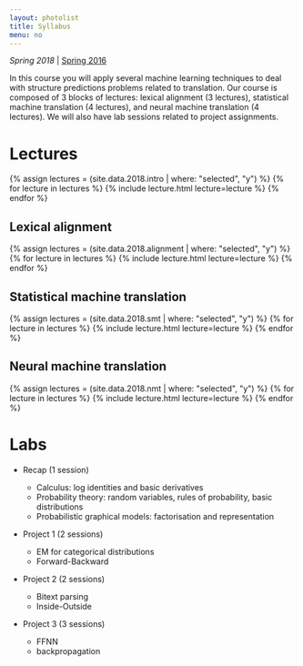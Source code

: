 ```yaml
---
layout: photolist
title: Syllabus
menu: no
---
```


*Spring 2018* &#124; [Spring 2016](2016)

In this course you will apply several machine learning techniques to deal with structure predictions problems related to translation.
Our course is composed of 3 blocks of lectures: lexical alignment (3 lectures), statistical machine translation (4 lectures), and neural machine translation (4 lectures).
We will also have lab sessions related to project assignments.

# Lectures

{% assign lectures = (site.data.2018.intro | where: "selected", "y") %}
{% for lecture in lectures %}
{% include lecture.html lecture=lecture %}
{% endfor %}

## Lexical alignment

{% assign lectures = (site.data.2018.alignment | where: "selected", "y") %}
{% for lecture in lectures %}
{% include lecture.html lecture=lecture %}
{% endfor %}

## Statistical machine translation

{% assign lectures = (site.data.2018.smt | where: "selected", "y") %}
{% for lecture in lectures %}
{% include lecture.html lecture=lecture %}
{% endfor %}

## Neural machine translation

{% assign lectures = (site.data.2018.nmt | where: "selected", "y") %}
{% for lecture in lectures %}
{% include lecture.html lecture=lecture %}
{% endfor %}


# Labs

* Recap (1 session)
    * Calculus: log identities and basic derivatives
    * Probability theory: random variables, rules of probability, basic distributions
    * Probabilistic graphical models: factorisation and representation

* Project 1 (2 sessions)
    * EM for categorical distributions 
    * Forward-Backward

* Project 2 (2 sessions)
    * Bitext parsing
    * Inside-Outside

* Project 3 (3 sessions)
    * FFNN 
    * backpropagation
    
